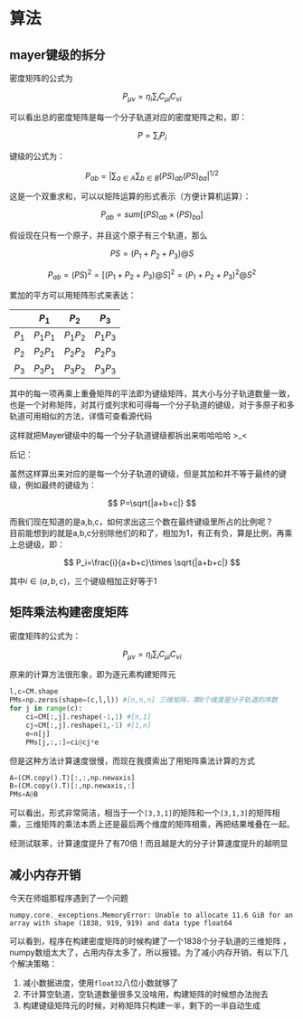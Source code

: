 # 算法
## mayer键级的拆分
密度矩阵的公式为

$$
P_{\mu \nu }=\eta_i \sum _{i}C_{\mu i}C_{\nu i}
$$

可以看出总的密度矩阵是每一个分子轨道对应的密度矩阵之和，即：

$$
P=\sum _{i}P_i
$$

键级的公式为：

$$
P_{ab}=|\sum_{a \in A}\sum_{b \in B}(PS)_{ab}(PS)_{ba}|^{1/2}
$$

这是一个双重求和，可以以矩阵运算的形式表示（方便计算机运算）：

$$
P_{ab}=sum[(PS)_{ab}\times (PS)_{ba}]
$$

假设现在只有一个原子，并且这个原子有三个轨道，那么

$$
PS=(P_1+P_2+P_3)@S
$$

$$
P_{ab}=(PS)^2=[(P_1+P_2+P_3)@S]^2=(P_1+P_2+P_3)^2@S^2
$$

累加的平方可以用矩阵形式来表达：

| | $P_1$ | $P_2$ | $P_3$ |
| ----  | --------- | --------- | --------- |
| $P_1$ | $P_{1}P_{1}$ | $P_{1}P_{2}$ | $P_{1}P_{3}$ |
| $P_2$ | $P_{2}P_{1}$ | $P_{2}P_{2}$ | $P_{2}P_{3}$ |
| $P_3$ | $P_{3}P_{1}$ | $P_{3}P_{2}$ | $P_{3}P_{3}$ |

其中的每一项再乘上重叠矩阵的平法即为键级矩阵，其大小与分子轨道数量一致，也是一个对称矩阵，对其行或列求和可得每一个分子轨道的键级，对于多原子和多轨道可用相似的方法，详情可查看源代码

这样就把Mayer键级中的每一个分子轨道键级都拆出来啦哈哈哈 >_<

后记：

虽然这样算出来对应的是每一个分子轨道的键级，但是其加和并不等于最终的键级，例如最终的键级为：

$$
P=\sqrt{|a+b+c|}
$$

而我们现在知道的是a,b,c，如何求出这三个数在最终键级里所占的比例呢？  
目前能想到的就是a,b,c分别除他们的和了，相加为1，有正有负，算是比例，再乘上总键级，即：

$$
P_i=\frac{i}{a+b+c}\times \sqrt{|a+b+c|}
$$

其中$i\in (a,b,c)$，三个键级相加正好等于1

## 矩阵乘法构建密度矩阵
密度矩阵的公式为：

$$
P_{\mu \nu }=\eta_i \sum _{i}C_{\mu i}C_{\nu i}
$$

原来的计算方法很形象，即为逐元素构建矩阵元
```python
l,c=CM.shape
PMs=np.zeros(shape=(c,l,l)) #[n,n,n] 三维矩阵，第0个维度是分子轨道的序数
for j in range(c):
    ci=CM[:,j].reshape(-1,1) #[n,1]
    cj=CM[:,j].reshape(1,-1) #[1,n]
    e=n[j]
    PMs[j,:,:]=ci@cj*e
```
但是这种方法计算速度很慢，而现在我摸索出了用矩阵乘法计算的方式
```python
A=(CM.copy().T)[:,:,np.newaxis]
B=(CM.copy().T)[:,np.newaxis,:]
PMs=A@B
```
可以看出，形式非常简洁，相当于一个`[3,3,1]`的矩阵和一个`[3,1,3]`的矩阵相乘，三维矩阵的乘法本质上还是最后两个维度的矩阵相乘，再把结果堆叠在一起。

经测试联苯，计算速度提升了有70倍！而且越是大的分子计算速度提升的越明显

## 减小内存开销
今天在师姐那程序遇到了一个问题
```shell
numpy.core._exceptions.MemoryError: Unable to allocate 11.6 GiB for an array with shape (1838, 919, 919) and data type float64
```
可以看到，程序在构建密度矩阵的时候构建了一个1838个分子轨道的三维矩阵
，numpy数组太大了，占用内存太多了，所以报错。为了减小内存开销，有以下几个解决策略：  
1. 减小数据进度，使用`float32`八位小数就够了
2. 不计算空轨道，空轨道数量很多又没啥用，构建矩阵的时候想办法抛去
3. 构建键级矩阵元的时候，对称矩阵只构建一半，剩下的一半自动生成